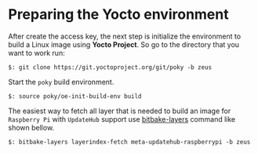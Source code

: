 # Preparing the Yocto environment

After create the access key, the next step is initialize the environment to
build a Linux image using **Yocto Project**. So go to the directory that you
want to work run:

`$: git clone https://git.yoctoproject.org/git/poky -b zeus`

Start the `poky` build environment.

`$: source poky/oe-init-build-env build`

The easiest way to fetch all layer that is needed to build an image for
`Raspberry Pi` with `UpdateHub` support use [bitbake-layers](https://www.yoctoproject.org/docs/current/dev-manual/dev-manual.html#adding-a-layer-using-the-bitbake-layers-script)
command like shown bellow.

`$: bitbake-layers layerindex-fetch meta-updatehub-raspberrypi -b zeus`
